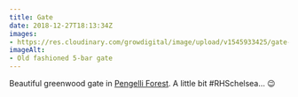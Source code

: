 ```yaml
---
title: Gate
date: 2018-12-27T18:13:34Z
images: 
- https://res.cloudinary.com/growdigital/image/upload/v1545933425/gate-F8109C2D.jpg
imageAlt: 
- Old fashioned 5-bar gate
---
```


Beautiful greenwood gate in [Pengelli Forest](https://www.welshwildlife.org/nature-reserve/pengelli-forest/). A little bit #RHSchelsea… 😉
